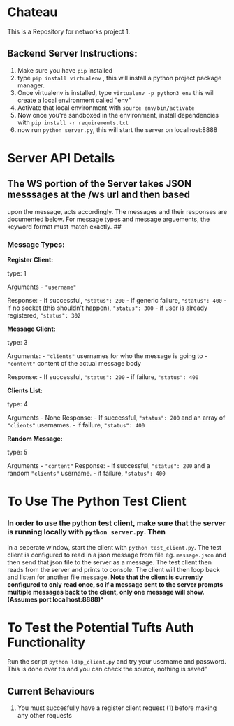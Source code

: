 # Chateau

This is a Repository for networks project 1.

## Backend Server Instructions: 

1) Make sure you have `pip` installed
2) type `pip install virtualenv` , this will install a python project package manager. 
3) Once virtualenv is installed, type `virtualenv -p python3 env` this will create a local environment called "env"
4) Activate that local environment with `source env/bin/activate`
5) Now once you're sandboxed in the environment, install dependencies with `pip install -r requirements.txt` 
6) now run `python server.py`, this will start the server on localhost:8888



# Server API Details

## The WS portion of the Server takes JSON messsages at the /ws url and then based 
upon the message, acts accordingly. The messages and their responses are documented below.
For message types and message arguements, the keyword format must match exactly. ##

### Message Types:

**Register Client:** 

type: 1 

Arguments
	- `"username"`

Response:
	- If successful, `"status": 200`
	- if generic failure, `"status": 400` 
	- if no socket (this shouldn't happen), `"status": 300` 
	- if user is already registered, `"status": 302` 


**Message Client:**

type: 3

Arguments:
	- `"clients"` usernames for who the message is going to
	- `"content"` content of the actual message body

Response:
	- If successful, `"status": 200`
	- if failure, `"status": 400` 


**Clients List:** 

type: 4 

Arguments
	- None
Response:
	- If successful, `"status": 200` and an array of `"clients"` usernames. 
	- if failure, `"status": 400` 


**Random Message:** 

type: 5

Arguments
	- `"content"`
Response:
	- If successful, `"status": 200` and a random `"clients"` username. 
	- if failure, `"status": 400` 



# To Use The Python Test Client
### In order to use the python test client, make sure that the server is running locally with `python server.py`. Then
in a seperate window, start the client with `python test_client.py`. The test client is configured to read in a json message from file eg. `message.json` and then send that json file to the server as a message. The test client then reads from the server and prints to console. The client will then loop back and listen for another file message. **Note that the client is currently configured to only read once, so if a message sent to the server prompts multiple messages back to the client, only one message will show. (Assumes port localhost:8888)***

# To Test the Potential Tufts Auth Functionality
Run the script `python ldap_client.py` and try your username and password. This is done over tls and you can check the source, nothing is saved"


## Current Behaviours
1) You must succesfully have a register client request (1) before making any other requests
